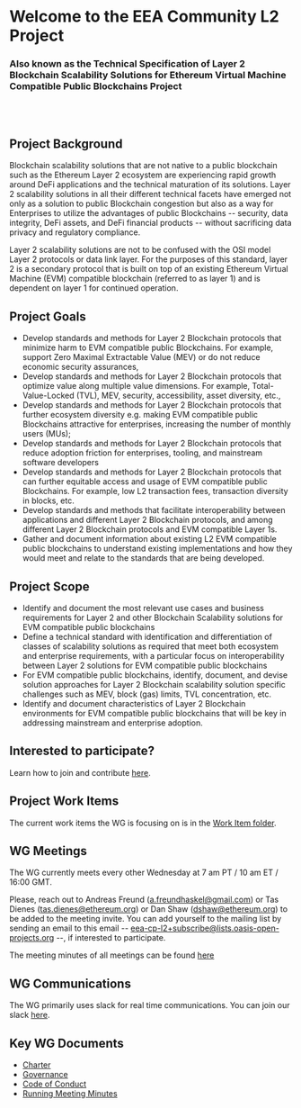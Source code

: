 # Welcome to the EEA Community L2 Project
### Also known as the Technical Specification of Layer 2 Blockchain Scalability Solutions for Ethereum Virtual Machine Compatible Public Blockchains Project

<br></br>
## Project Background
Blockchain scalability solutions that are not native to a public blockchain such as the Ethereum Layer 2 ecosystem are experiencing rapid growth around DeFi applications and the technical maturation of its solutions. Layer 2 scalability solutions in all their different technical facets have emerged not only as a solution to public Blockchain congestion but also as a way for Enterprises to utilize the advantages of public Blockchains -- security, data integrity, DeFi assets, and DeFi financial products -- without sacrificing data privacy and regulatory compliance.

Layer 2 scalability solutions are not to be confused with the OSI model Layer 2 protocols or data link layer. For the purposes of this standard, layer 2 is a secondary protocol that is built on top of an existing Ethereum Virtual Machine (EVM) compatible blockchain (referred to as layer 1) and is dependent on layer 1 for continued operation.

## Project Goals
* Develop standards and methods for Layer 2 Blockchain protocols that minimize harm to EVM compatible public Blockchains. For example, support Zero Maximal Extractable Value (MEV) or do not reduce economic security assurances, 
* Develop standards and methods for Layer 2 Blockchain protocols that optimize value along multiple value dimensions. For example, Total-Value-Locked (TVL), MEV, security, accessibility, asset diversity, etc., 
* Develop standards and methods for Layer 2 Blockchain protocols that further ecosystem diversity e.g. making EVM compatible public Blockchains attractive for enterprises, increasing the number of monthly users (MUs);
* Develop standards and methods for Layer 2 Blockchain protocols that reduce adoption friction for enterprises, tooling, and mainstream software developers
* Develop standards and methods for Layer 2 Blockchain protocols that can further equitable access and usage of EVM compatible public Blockchains. For example, low L2 transaction fees, transaction diversity in blocks, etc.
* Develop standards and methods that facilitate interoperability between applications and different  Layer 2 Blockchain protocols, and among different  Layer 2 Blockchain protocols and EVM compatible Layer 1s.
* Gather and document information about existing L2 EVM compatible public blockchains to understand existing implementations and how they would meet and relate to the standards that are being developed.

## Project Scope
* Identify and document the most relevant use cases and business requirements for Layer 2 and other Blockchain Scalability solutions for EVM compatible public blockchains
* Define a technical standard with identification and differentiation of classes of scalability solutions as required that meet both ecosystem and enterprise requirements, with a particular focus on interoperability between Layer 2 solutions for EVM compatible public blockchains
* For EVM compatible public blockchains, identify, document, and devise solution approaches for Layer 2 Blockchain scalability solution specific challenges such as MEV, block (gas) limits, TVL concentration, etc.
* Identify and document characteristics of Layer 2 Blockchain environments for EVM compatible public blockchains that will be key in addressing mainstream and enterprise adoption.

## Interested to participate?

Learn how to join and contribute [here](https://github.com/eea-oasis/L2/blob/main/CONTRIBUTING.md).

## Project Work Items

The current work items the WG is focusing on is in the [Work Item folder](https://github.com/eea-oasis/L2/blob/main/workitems).

## WG Meetings

The WG currently meets every other Wednesday at 7 am PT / 10 am ET / 16:00 GMT.

Please, reach out to Andreas Freund (a.freundhaskel@gmail.com) or Tas Dienes (tas.dienes@ethereum.org) or Dan Shaw (dshaw@ethereum.org) to be added to the meeting invite. You can add yourself to the mailing list by sending an email to this email -- eea-cp-l2+subscribe@lists.oasis-open-projects.org --, if interested to participate.

The meeting minutes of all meetings can be found [here](https://github.com/eea-oasis/L2/blob/main/meeting_minutes.md)

## WG Communications 

The WG primarily uses slack for real time communications. You can join our slack [here](https://join.slack.com/t/eeacommunityp-kte2307/shared_invite/zt-16zr67jb8-D9eHrRuLi1o9OQhyX42dfQ).

## Key WG Documents

* [Charter](https://github.com/eea-oasis/L2/blob/main/docs/charter.md)
* [Governance](https://github.com/eea-oasis/L2/blob/main/docs/governance.md)
* [Code of Conduct](https://github.com/eea-oasis/L2/blob/main/docs/Code_of_Conduct.md)
* [Running Meeting Minutes](https://github.com/eea-oasis/L2/blob/main/meeting_minutes.md)
